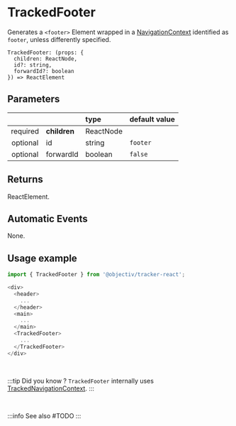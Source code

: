 # TrackedFooter

Generates a `<footer>` Element wrapped in a [NavigationContext](/taxonomy/reference/location-contexts/NavigationContext.md) identified as `footer`, unless differently specified. 

```tsx
TrackedFooter: (props: {
  children: ReactNode,
  id?: string,
  forwardId?: boolean
}) => ReactElement
```

## Parameters
|          |              | type                                 | default value |
|:--------:|:-------------|:-------------------------------------|:--------------|
| required | **children** | ReactNode                            |               |
| optional | id           | string                               | `footer`      |
| optional | forwardId    | boolean                              | `false`       |

## Returns
ReactElement.

## Automatic Events
None.

## Usage example

```typescript jsx
import { TrackedFooter } from '@objectiv/tracker-react';
```

```typescript jsx
<div>
  <header>
    ...
  </header>
  <main>
    ...
  </main>
  <TrackedFooter>
    ...
  </TrackedFooter>
</div>
```

<br />

:::tip Did you know ?
`TrackedFooter` internally uses [TrackedNavigationContext](/tracking/react/api-reference/trackedContexts/TrackedNavigationContext.md).
:::

<br />

:::info See also
#TODO
:::
